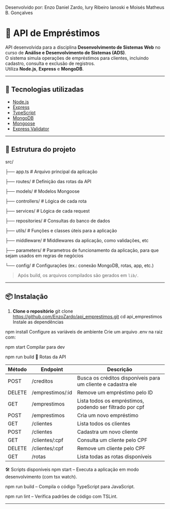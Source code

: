 Desenvolvido por: Enzo Daniel Zardo, Iury Ribeiro Ianoski e Moisés Matheus B. Gonçalves

# 📌 API de Empréstimos

API desenvolvida para a disciplina **Desenvolvimento de Sistemas Web** no curso de **Análise e Desenvolvimento de Sistemas (ADS)**.  
O sistema simula operações de empréstimos para clientes, incluindo cadastro, consulta e exclusão de registros.  
Utiliza **Node.js**, **Express** e **MongoDB**.

---

## 🚀 Tecnologias utilizadas

- [Node.js](https://nodejs.org/)
- [Express](https://expressjs.com/)
- [TypeScript](https://www.typescriptlang.org/)
- [MongoDB](https://www.mongodb.com/)
- [Mongoose](https://mongoosejs.com/)
- [Express Validator](https://express-validator.github.io/docs/)

---

## 📂 Estrutura do projeto

src/

├── app.ts # Arquivo principal da aplicação

├── routes/ # Definição das rotas da API

├── models/ # Modelos Mongoose

├── controllers/ # Lógica de cada rota

├── services/ # Lógica de cada request

├── repositories/ # Consultas do banco de dados

├── utils/ # Funções e classes úteis para a aplicação

├── middleware/ # Middlewares da aplicação, como validações, etc

├── parameters/ # Parametros de funcionamento da aplicação, para que sejam usados em regras de negócios

└── config/ # Configurações (ex.: conexão MongoDB, rotas, app, etc.)

> Após build, os arquivos compilados são gerados em `lib/`.

---

## 📦 Instalação

1. **Clone o repositório**
   git clone https://github.com/EnzoZardo/api_emprestimos.git
   cd api_emprestimos
   Instale as dependências

npm install
Configure as variáveis de ambiente
Crie um arquivo .env na raiz com:

npm start
Compilar para dev

npm run build
🔌 Rotas da API

| Método | Endpoint         | Descrição                                                    |
| ------ | ---------------- | ------------------------------------------------------------ |
| POST   | /creditos        | Busca os créditos disponíveis para um cliente e cadastra ele |
| DELETE | /emprestimos/:id | Remove um empréstimo pelo ID                                 |
| GET    | /emprestimos     | Lista todos os empréstimos, podendo ser filtrado por cpf     |
| POST   | /emprestimos     | Cria um novo empréstimo                                      |
| GET    | /clientes        | Lista todos os clientes                                      |
| POST   | /clientes        | Cadastra um novo cliente                                     |
| GET    | /clientes/:cpf   | Consulta um cliente pelo CPF                                 |
| DELETE | /clientes/:cpf   | Remove um cliente pelo CPF                                   |
| GET    | /rotas           | Lista todas as rotas disponíveis                             |

🛠 Scripts disponíveis
npm start – Executa a aplicação em modo desenvolvimento (com tsx watch).

npm run build – Compila o código TypeScript para JavaScript.

npm run lint – Verifica padrões de código com TSLint.

---
